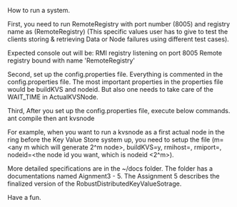 How to run a system.

First, you need to run RemoteRegistry with port number (8005) and registry name as (RemoteRegistry) (This specific values user has to give to test the clients storing & retrieving Data or Node failures using different test cases).

  Expected console out will be: RMI registry listening on port 8005 Remote registry bound with name 'RemoteRegistry'  

Second, set up the config.properties file. Everything is commented in the config.properties file. The most important properties in the properties file would be buildKVS and nodeid. But also one needs to take care of the WAIT_TIME in ActualKVSNode.

Third, After you set up the config.properties file, execute below commands. 
  ant compile then
  ant kvsnode
  
For example, when you want to run a kvsnode as a first actual node in the ring before the Key Value Store system up, you need to setup the file (m=<any m which will generate 2^m node>, buildKVS=y, rmihost=<host name>, rmiport=<rmi port number>, nodeid=<the node id you want, which is nodeid <2^m>).

More detailed specifications are in the ~/docs folder. The folder has a documentations named Aignment3 - 5. The Assignment 5 describes the finalized version of the RobustDistributedKeyValueSotrage.

Have a fun.
